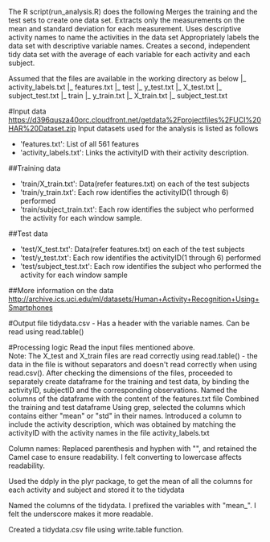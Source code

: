 
The R script(run_analysis.R) does the following
Merges the training and the test sets to create one data set.
Extracts only the measurements on the mean and standard deviation for each measurement. 
Uses descriptive activity names to name the activities in the data set
Appropriately labels the data set with descriptive variable names. 
Creates a second, independent tidy data set with the average of each variable for each activity and each subject. 

 Assumed that the files are available in the working directory as below
    <working directory> 
           |_ activity_labels.txt
           |_ features.txt
           |_ test
                 |_ y_test.txt
                 |_ X_test.txt
                 |_ subject_test.txt
           |_ train
                 |_ y_train.txt
                 |_ X_train.txt
                 |_ subject_test.txt

#Input data
https://d396qusza40orc.cloudfront.net/getdata%2Fprojectfiles%2FUCI%20HAR%20Dataset.zip
Input datasets used for the analysis is listed as follows
- 'features.txt': List of all 561 features
- 'activity_labels.txt': Links the activityID with their activity description.

##Training data
- 'train/X_train.txt': Data(refer features.txt) on each of the test subjects
- 'train/y_train.txt': Each row identifies the activityID(1 through 6) performed
- 'train/subject_train.txt': Each row identifies the subject who performed the activity for each window sample.

##Test data
- 'test/X_test.txt': Data(refer features.txt) on each of the test subjects
- 'test/y_test.txt': Each row identifies the activityID(1 through 6) performed
- 'test/subject_test.txt': Each row identifies the subject who performed the activity for each window sample

##More information on the data
http://archive.ics.uci.edu/ml/datasets/Human+Activity+Recognition+Using+Smartphones 



#Output file
tidydata.csv - Has a header with the variable names. Can be read using read.table()


#Processing logic
Read the input files mentioned above.  
Note: The X_test and X_train files are read correctly using read.table() - the data in the file is without separators and doesn't read correctly when using read.csv().
After checking the dimensions of the files, proceeded to separately create dataframe for the training and test data, by binding the activityID, subjectID and the corresponding observations.  Named the columns of the dataframe with the content of the features.txt file
Combined the training and test dataframe
Using grep, selected the columns which contains either "mean" or "std" in their names.
Introduced a column to include the activity description, which was obtained by matching the activityID with the activity names in the file activity_labels.txt

Column names: Replaced parenthesis and hyphen with "", and retained the Camel case to ensure readability. I felt converting to lowercase affects readability.

Used the ddply in the plyr package, to get the mean of all the columns for each activity and subject and stored it to the tidydata

Named the columns of the tidydata. I prefixed the variables with "mean_". I felt the underscore makes it more readable.

Created a tidydata.csv file using write.table function.
